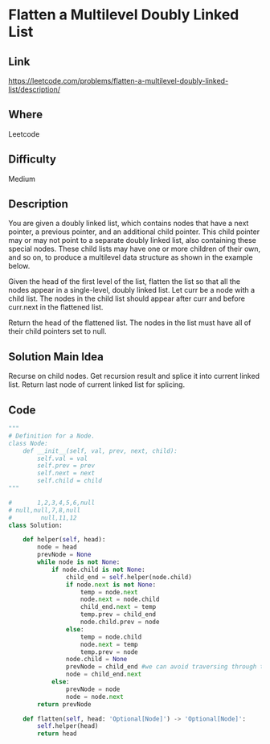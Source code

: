 # Flatten a Multilevel Doubly Linked List

## Link

https://leetcode.com/problems/flatten-a-multilevel-doubly-linked-list/description/

## Where

Leetcode

## Difficulty

Medium

## Description

You are given a doubly linked list, which contains nodes that have a next pointer, a previous pointer, and an additional child pointer. This child pointer may or may not point to a separate doubly linked list, also containing these special nodes. These child lists may have one or more children of their own, and so on, to produce a multilevel data structure as shown in the example below.

Given the head of the first level of the list, flatten the list so that all the nodes appear in a single-level, doubly linked list. Let curr be a node with a child list. The nodes in the child list should appear after curr and before curr.next in the flattened list.

Return the head of the flattened list. The nodes in the list must have all of their child pointers set to null.

## Solution Main Idea

Recurse on child nodes. Get recursion result and splice it into current linked list. Return last node of current linked list for splicing.


## Code

```python
"""
# Definition for a Node.
class Node:
    def __init__(self, val, prev, next, child):
        self.val = val
        self.prev = prev
        self.next = next
        self.child = child
"""

#       1,2,3,4,5,6,null
# null,null,7,8,null
#        null,11,12
class Solution:

    def helper(self, head):
        node = head
        prevNode = None
        while node is not None:
            if node.child is not None:
                child_end = self.helper(node.child)
                if node.next is not None:
                    temp = node.next
                    node.next = node.child
                    child_end.next = temp
                    temp.prev = child_end
                    node.child.prev = node
                else:
                    temp = node.child
                    node.next = temp
                    temp.prev = node
                node.child = None
                prevNode = child_end #we can avoid traversing through the list by jumping directly to the end of the child node
                node = child_end.next
            else:
                prevNode = node
                node = node.next
        return prevNode

    def flatten(self, head: 'Optional[Node]') -> 'Optional[Node]':
        self.helper(head)
        return head


```
